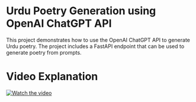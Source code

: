 # Urdu Poetry Generation using OpenAI ChatGPT API
This project demonstrates how to use the OpenAI ChatGPT API to generate Urdu poetry. The project includes a FastAPI endpoint that can be used to generate poetry from prompts.


# Video Explanation
[![Watch the video](https://img.youtube.com/vi/JIn7dYxQ3Ps/maxresdefault.jpg)](https://www.youtube.com/watch?v=JIn7dYxQ3Ps)


